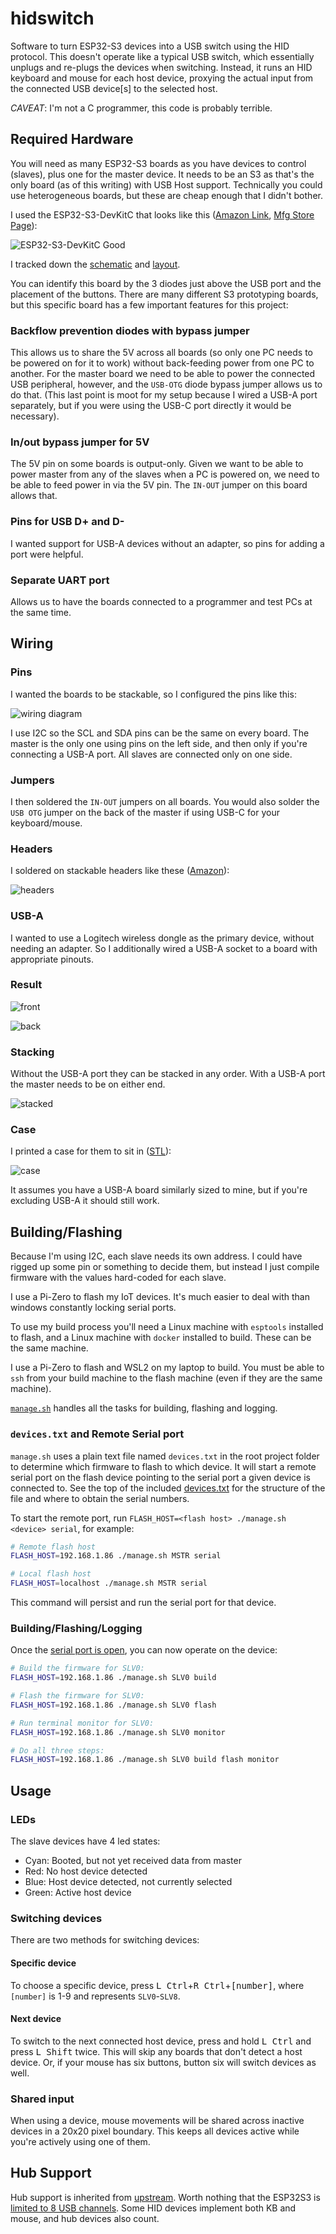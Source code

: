# hidswitch

Software to turn ESP32-S3 devices into a USB switch using the HID protocol.
This doesn't operate like a typical USB switch,
which essentially unplugs and re-plugs the devices when switching.
Instead, it runs an HID keyboard and mouse for each host device,
proxying the actual input from the connected USB device[s] to the selected host.

_CAVEAT_: I'm not a C programmer, this code is probably terrible.

## Required Hardware

You will need as many ESP32-S3 boards as you have devices to control (slaves), plus one for the master device.
It needs to be an S3 as that's the only board (as of this writing) with USB Host support.
Technically you could use heterogeneous boards, but these are cheap enough that I didn't bother.

I used the ESP32-S3-DevKitC that looks like this 
([Amazon Link](https://www.amazon.com/gp/product/B0B6HT7V7P/),
[Mfg Store Page](https://www.aliexpress.us/item/3256803838808294.html)):

![ESP32-S3-DevKitC Good](./docs/resources/ESP32-S3-DevKitC-Good.jpg)

I tracked down the [schematic](./docs/resources/YD-ESP32-S3-SCH-V1.4-1.pdf) and [layout](./docs/resources/ESP32-S3-inch.pdf).

You can identify this board by the 3 diodes just above the USB port and the placement of the buttons.
There are many different S3 prototyping boards, but this specific board has a few important features for this project:

### Backflow prevention diodes with bypass jumper

This allows us to share the 5V across all boards
(so only one PC needs to be powered on for it to work)
without back-feeding power from one PC to another.
For the master board we need to be able to power the connected USB peripheral, however,
and the `USB-OTG` diode bypass jumper allows us to do that.
(This last point is moot for my setup because I wired a USB-A port separately,
but if you were using the USB-C port directly it would be necessary).

### In/out bypass jumper for 5V

The 5V pin on some boards is output-only.
Given we want to be able to power master from any of the slaves when a PC is powered on,
we need to be able to feed power in via the 5V pin.
The `IN-OUT` jumper on this board allows that.

### Pins for USB D+ and D- 

I wanted support for USB-A devices without an adapter,
so pins for adding a port were helpful.

### Separate UART port

Allows us to have the boards connected to a programmer and test PCs at the same time.

## Wiring

### Pins

I wanted the boards to be stackable, so I configured the pins like this:

![wiring diagram](./docs/resources/wiring.png)

I use I2C so the SCL and SDA pins can be the same on every board.
The master is the only one using pins on the left side,
and then only if you're connecting a USB-A port.
All slaves are connected only on one side.

### Jumpers

I then soldered the `IN-OUT` jumpers on all boards.
You would also solder the `USB OTG` jumper on the back of the master if using USB-C for your keyboard/mouse.

### Headers

I soldered on stackable headers like these
([Amazon](https://www.amazon.com/dp/B077Z4KWM3)):

![headers](./docs/resources/headers.jpg)

### USB-A

I wanted to use a Logitech wireless dongle as the primary device,
without needing an adapter.
So I additionally wired a USB-A socket to a board with appropriate pinouts.

### Result

![front](./docs/resources/wired-top.jpg)

![back](./docs/resources/wired-bot.jpg)

### Stacking

Without the USB-A port they can be stacked in any order.
With a USB-A port the master needs to be on either end.

![stacked](./docs/resources/stacked1.jpg)

### Case

I printed a case for them to sit in ([STL](./docs/resources/KVMCase.stl)):

![case](./docs/resources/in-case.jpg)

It assumes you have a USB-A board similarly sized to mine,
but if you're excluding USB-A it should still work.

## Building/Flashing

Because I'm using I2C, each slave needs its own address.
I could have rigged up some pin or something to decide them,
but instead I just compile firmware with the values hard-coded for each slave.

I use a Pi-Zero to flash my IoT devices.
It's much easier to deal with than windows constantly locking serial ports.

To use my build process you'll need a Linux machine with `esptools` installed to flash,
and a Linux machine with `docker` installed to build.
These can be the same machine.

I use a Pi-Zero to flash and WSL2 on my laptop to build.
You must be able to `ssh` from your build machine to the flash machine
(even if they are the same machine).

[`manage.sh`](./manage.sh) handles all the tasks for building, flashing and logging.

### `devices.txt` and Remote Serial port

`manage.sh` uses a plain text file named `devices.txt` in the root project folder to determine which firmware to flash to which device.
It will start a remote serial port on the flash device pointing to the serial port a given device is connected to.
See the top of the included [devices.txt](./devices.txt) for the structure of the file
and where to obtain the serial numbers.

To start the remote port, run `FLASH_HOST=<flash host> ./manage.sh <device> serial`, for example:

```bash
# Remote flash host
FLASH_HOST=192.168.1.86 ./manage.sh MSTR serial

# Local flash host
FLASH_HOST=localhost ./manage.sh MSTR serial
```

This command will persist and run the serial port for that device.

### Building/Flashing/Logging

Once the [serial port is open](#devicestxt-and-remote-serial-port),
you can now operate on the device:

```bash
# Build the firmware for SLV0:
FLASH_HOST=192.168.1.86 ./manage.sh SLV0 build

# Flash the firmware for SLV0:
FLASH_HOST=192.168.1.86 ./manage.sh SLV0 flash

# Run terminal monitor for SLV0:
FLASH_HOST=192.168.1.86 ./manage.sh SLV0 monitor

# Do all three steps:
FLASH_HOST=192.168.1.86 ./manage.sh SLV0 build flash monitor
```

## Usage

### LEDs

The slave devices have 4 led states:

* Cyan: Booted, but not yet received data from master
* Red: No host device detected
* Blue: Host device detected, not currently selected
* Green: Active host device

### Switching devices

There are two methods for switching devices:

#### Specific device

To choose a specific device, press <kbd>L Ctrl</kbd>+<kbd>R Ctrl</kbd>+<kbd>[number]</kbd>,
where `[number]` is 1-9 and represents `SLV0`-`SLV8`.

#### Next device

To switch to the next connected host device, press and hold <kbd>L Ctrl</kbd> and press <kbd>L Shift</kbd> twice.
This will skip any boards that don't detect a host device.
Or, if your mouse has six buttons, button six will switch devices as well.

### Shared input

When using a device,
mouse movements will be shared across inactive devices in a 20x20 pixel boundary.
This keeps all devices active while you're actively using one of them.

## Hub Support

Hub support is inherited from
[upstream](https://github.com/espressif/esp-idf/blob/ce6085349f8d5a95fc857e28e2d73d73dd3629b5/components/usb/CMakeLists.txt#L32).
Worth nothing that the ESP32S3 is
[limited to 8 USB channels](https://github.com/espressif/esp-idf/issues/14818#issuecomment-2453460404).
Some HID devices implement both KB and mouse, and hub devices also count.
